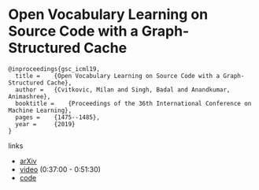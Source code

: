 # Open Vocabulary Learning on Source Code with a Graph-Structured Cache

```
@inproceedings{gsc_icml19,
  title = 	 {Open Vocabulary Learning on Source Code with a Graph-Structured Cache},
  author = 	 {Cvitkovic, Milan and Singh, Badal and Anandkumar, Animashree},
  booktitle = 	 {Proceedings of the 36th International Conference on Machine Learning},
  pages = 	 {1475--1485},
  year = 	 {2019}
}

```

links
- [arXiv](https://arxiv.org/abs/1810.08305)
- [video](https://slideslive.com/38917935/networks-and-relational-learning) (0:37:00 - 0:51:30)
- [code](https://github.com/mwcvitkovic/Open-Vocabulary-Learning-on-Source-Code-with-a-Graph-Structured-Cache--Code-Preprocessor)
